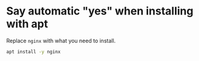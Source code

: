 # Say automatic "yes" when installing with apt

Replace ```nginx``` with what you need to install.

```bash
apt install -y nginx
```
